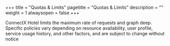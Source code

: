 +++
title = "Quotas & Limits"
pagetitle = "Quotas & Limits"
description = ""
weight = 1
alwaysopen = false
+++

ConnectX Hotel limits the maximum rate of requests and graph deep. Specific policies vary depending on resource availability, user profile, service usage history, and other factors, and are subject to change without notice
